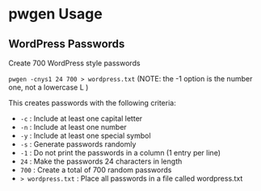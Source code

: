# pwgen Usage


## WordPress Passwords

Create 700 WordPress style passwords

``pwgen -cnys1 24 700 > wordpress.txt``  (NOTE: the -1 option is the number one, not a lowercase L )

This creates passwords with the following criteria:

  * ``-c`` : Include at least one capital letter
  * ``-n`` : Include at least one number
  * ``-y`` : Include at least one special symbol
  * ``-s`` : Generate passwords randomly
  * ``-1`` : Do not print the passwords in a column (1 entry per line)
  * ``24`` : Make the passwords 24 characters in length
  * ``700`` : Create a total of 700 random passwords
  * ``> wordpress.txt`` : Place all passwords in a file called wordpress.txt
